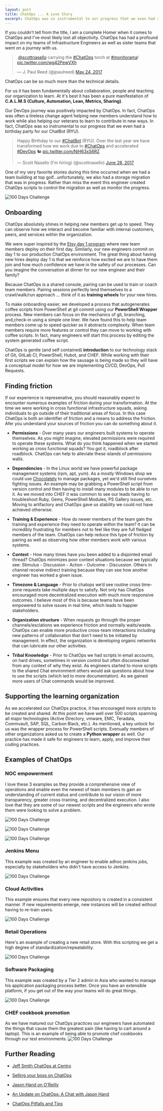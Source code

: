 ```yaml
---
layout: post
title: ChatOps ... A Love Story
excerpt: ChatOps was so instrumental to our progress that we even had a birthday part for our ChatBot (RYU)
---
```


If you couldn't tell from the title, I am a complete Homer when it comes to ChatOps and I've most likely lost all objectivity.  ChatOps has had a profound impact on my teams of Infrastructure Engineers as well as sister teams that went on a journey with us.

<blockquote class="twitter-tweet tw-align-center" data-lang="en"><p lang="en" dir="ltr">.<a href="https://twitter.com/scottnasello?ref_src=twsrc%5Etfw">@scottnasello</a> carrying the <a href="https://twitter.com/hashtag/ChatOps?src=hash&amp;ref_src=twsrc%5Etfw">#ChatOps</a> torch at <a href="https://twitter.com/hashtag/monitorama?src=hash&amp;ref_src=twsrc%5Etfw">#monitorama</a>! <a href="https://t.co/wg42PewVXh">pic.twitter.com/wg42PewVXh</a></p>&mdash; J. Paul Reed (@jpaulreed) <a href="https://twitter.com/jpaulreed/status/867174845083041792?ref_src=twsrc%5Etfw">May 24, 2017</a></blockquote>
<script async src="https://platform.twitter.com/widgets.js" charset="utf-8"></script>


ChatOps can be so much more than the technical details.  

For us it has been fundamentally about collaboration, people and teaching our organization to learn.  At it's best it has been a pure manifestation of **C.A.L.M.S (Culture, Automation, Lean, Metrics, Sharing)**. 

Our DevOps journey was positively impacted by ChatOps.  In fact, ChatOps was often a tireless change agent helping new members understand how to work while also helping our veterans to learn to contribute in new ways. In fact, ChatOps was so instrumental to our progress that we even had a birthday party for our ChatBot (RYU).

<blockquote class="twitter-tweet tw-align-center" data-lang="en"><p lang="en" dir="ltr">Happy Birthday to our <a href="https://twitter.com/hashtag/ChatBot?src=hash&amp;ref_src=twsrc%5Etfw">#ChatBot</a> (RYU).  Over the last year we have transformed how we work due to <a href="https://twitter.com/hashtag/ChatOps?src=hash&amp;ref_src=twsrc%5Etfw">#ChatOps</a> and accelerated <a href="https://twitter.com/hashtag/DevOps?src=hash&amp;ref_src=twsrc%5Etfw">#DevOps</a> 🐿️ <a href="https://t.co/NiH63xS6RZ">pic.twitter.com/NiH63xS6RZ</a></p>&mdash; Scott Nasello (I&#39;m hiring) (@scottnasello) <a href="https://twitter.com/scottnasello/status/880107530340286464?ref_src=twsrc%5Etfw">June 28, 2017</a></blockquote>
<script async src="https://platform.twitter.com/widgets.js" charset="utf-8"></script>

One of my very favorite stories during this time occurred when we had a team building at top golf...unfortunately, we also had a storage migration that was in progress.  Rather than miss the event this engineer created ChatOps scripts to control the migration as well as monitor the progress. 

![100 Days Challenge](/images/ChatOpsTopGolf.png)

## Onboarding
ChatOps absolutely shines in helping new members get up to speed.  They can observe how we interact and become familiar with internal customers, peers, and services within the organization.

We were super inspired by the [Etsy day 1 program](https://codeascraft.com/2012/03/13/making-it-virtually-easy-to-deploy-on-day-one/) where new team members deploy on their first day.  Similarly, our new engineers commit on day 1 to our production ChatOps environment. The great thing about having new hires deploy day 1 is that we reinforce how excited we are to have them join and how much confidence we have in the safety of our processes.  Can you imagine the conversation at dinner for our new engineer and their family? 

Because ChatOps is a shared console, pairing can be used to train or coach team members. Pairing sessions perfectly lend themselves to a crawl/walk/run approach ... think of it as **training wheels** for your new hires.

To make onboarding easier, we developed a process that autogenerates coffee scripts from PowerShell at git commit using our **PowerShell Wrapper** process.  New members can focus on the mechanics of git, branching, and,check-in using a simple one liner.  We have found this to help team members come up to speed quicker as it abstracts complexity.  When team members require more features or control they can move to working with coffee scripts.  In fact, many engineers will start this process by editing the system generated coffee script.

ChatOps is gentle (and self contained) **introduction** to our technology stack of Git, GitLab CI, PowerShell, Hubot, and CHEF.  While working with their first scripts we can explain how the sausage is being made so they will have a conceptual model for how we are implementing CI/CD, DevOps, Pull Requests.

## Finding friction
If our experience is represenative, you should reasonably expect to encounter numerous examples of friction during your transformation.  At the time we were working in cross functional infrastructure squads, asking individuals to go outside of their traditional areas of focus.  In this case ChatOps is both an identifier of friction and a means to address the friction.  Afer you understand your sources of friction you can do something about it.

* **Permissions** - Over many years our engineers built systems to operate themselves.  As you might imagine, elevated permissions were required to operate these systems.  What do you think happened when we started working as cross functional squads?  You got it, roadblock after roadblock.  ChatOps can help to alleviate these islands of permissions walls.

* **Dependencies** - In the Linux world we have powerful package management systems (rpm, apt, yum).  As a *mostly* Windows shop we could use [Chocolately](https://chocolatey.org/) to manage packages, yet we'd still find ourselves fighting issues.  An example may be grabbing a PowerShell script from version control and then having to install many modules to be able to run it. As we moved into CHEF it was common to see our leads having to troubleshoot Ruby, Gems, PowerShell Modules, PS Gallery issues, etc. Moving to artifactory and ChatOps gave us stability we could not have achieved otherwise.

* **Training & Experience** - How do newer members of the team gain the training and experience they need to operate within the team?  It can be incredibly frustrating for members not to feel like they are full fledged members of the team.  ChatOps can help reduce this type of friction by pairing as well as observing how other members work with various systems.

* **Context** - How many times have you been added to a disjointed email thread? ChatOps minimizes poor context situations because we typically see: Stimulus - Discussion - Action - Outcome - Discussion. Others in channel receive indirect training because they can see how another engineer has worked a given issue.

* **Timezone & Language** - Prior to chatops we’d see routine cross time-zone requests take multiple days to satisfy. Not only has ChatOps encouraged more decentralized execution with much more responsive outcomes.  I believe most of this is because teams have been empowered to solve issues in real time, which leads to happier stakeholders.

* **Organization structure** - When requests go througth the proper channels/esclations we experience friction and normally waits/waste. ChatOps can enable more productive cross-team interactions including new patterns of collaboration that don't need to be initiated by management.  In effect, the organization is developing organic networks that can lubricate our other activities.

* **Tribal Knowledge** - Prior to ChatOps we had scripts in email accounts, on hard drives, sometimes in version control but often disconnected from any context of why they exist.  As engineers started to move scripts to the shared Chat environment others would ask questions about how to use the scripts (which led to more documentation).  As we gained more users of Chat commands would be improved.  

## Supporting the learning organization

As we accelerated our ChatOps practice, it has encouraged more scripts to be created and shared.  At this point we have well over 500 scripts spanning all major technologies (Active Directory, vmware, EMC, Teradata, Commvault, SAP, SQL, Carbon Black, etc.). As mentioned, a key unlock for us was the wrapper process for PowerShell scripts.  Evenually members of other organizations asked us to create a **Python wrapper** as well.  Our practice has made it safe for engineers to learn, apply, and improve their coding practices.  

## Examples of ChatOps

### NOC empowerment
I love these 3 examples as they provide a comprehensive view of operations and enable even the newest of team members to gain an understanding of current status and contribute to our vision of more transparency, greater cross-training, and decentralized execution.  I also love that they are some of our newest scripts and the engineers who wrote them were looking to solve a problem.

![100 Days Challenge](/images/ChatOps-store-status.png)

![100 Days Challenge](/images/ChatOps-network-netbox.png)

![100 Days Challenge](/images/ChatOps-network-status.png)

### Jenkins Menu
This example was created by an engineer to enable adhoc jenkins jobs, especially by stakeholders who didn't have access to Jenkins.

![100 Days Challenge](/images/ChatOps-jenkins-menu.png)

### Cloud Activities

This example ensures that every new repository is created in a consistent manner.  If new requirements emerge, new instances will be created without having to re-train users.

![100 Days Challenge](/images/ChatOps-new-repo.png)

### Retail Operations
Here's an example of creating a new retail store.  With this scripting we get a high degree of standardization/repeatability.

![100 Days Challenge](/images/ChatOps-new-store.png)

### Software Packaging
This example was created by a Tier 2 admin in Asia who wanted to manage his application packaging process better.  Once you have an extensible platform, if you get out of the way your teams will do great things.

![100 Days Challenge](/images/ChatOps-java-packaging.png)

### CHEF cookbook promotion
As we have matured our ChatOps practices our engineers have automated the things that cause them the greatest pain (like having to cart around a laptop).  This is an example of being able to promote chef cookbooks through our test environments.
![100 Days Challenge](/images/ChatOps-promote-chef.png)

## Further Reading
* [Jeff Smith ChatOps at Centro](https://medium.com/@jefferysmith/chatops-chatbots-at-centro-b671ba8245da?source=linkShare-92b662589200-1537736880)

* [Selling your boss on ChatOps](https://medium.com/@jasonhand/how-to-sell-your-boss-on-chatops-2152a95ffec1)

* [Jason Hand on O’Reilly](https://medium.com/@jasonhand/my-latest-book-on-chatops-from-oreilly-media-is-now-available-ed7817e3dd84)

* [An Update on ChatOps: A Chat with Jason Hand](https://victorops.com/blog/an-update-on-chatops-a-chat-with-jason-hand)

* [ChatOps Pitfalls and Tips](https://stackstorm.com/2015/12/10/chatops_pitfalls_and_tips/)